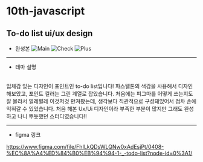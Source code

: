 # 10th-javascript
To-do list ui/ux design 
----------------------
- 완성본 
![Main](https://lh3.googleusercontent.com/fife/AAWUweWynJYzD_gPuC4F52cvog5C8voNn6mjPpNdfuvMQpiE7zn_vx6AiZAogyyGjSsbQFF8chL59d78q6iq3GsgFSRGOhXWQXmBYBu7QaL7cCtcuICol1o7PgL-wkbP-WgEoJU35W5NKisEii8kAl06eRHDqGRVxPddX3aTF2EV8xTPYGVtmSupndbRus16o9i16YxOUi1qPOnWBhr-hifTao2symiowfDBW08TZzsIYyadVf6Vi2hIbU5Cg7NqQ4RgEzIcPK1BCVc5CjfA96vvQjZjJVDh3ZBJHFYxYrR0-vgslJVmyB2ALb4DovS4L8hLahs-O3OXzqp41mWe-A4nMfzY6y2qDRXkkrkpBA2O1tXC4iyIbF4sqeWVj8ARMhpUNXZUIFMCvqTZSHrmrT-dg_SlunVt-5PU1uSJgiJEMTQsRlozlHng0KILgk6P171gLA2LfJCsmKFArJ30HRwoByPVq1djVX_d4almC66gkb1M2TgmnyhYWMfLelHWKm-PUQ9nLrqeFvF2uAQlm03PUi89LR2LjicZBGuXAtFb1KWffxV44QPAqsx19h1pS-1vKas-tNZe1XH5J6ir6ZCa7jAHQE8BfYpLFPC27wk5ukCwk2l1ZpR9T-jgo0RpsM0VhrJNAcETUsCFpv_0dkgvNCEs2G0BMaZumg4_hDds2IO3iLfWoz-uvCjBsud_-KZ_Ud6gS2TLww5gWP7htto-QTJqAwfDZ1OMZC7kT7odF8MxLDVp3wJSKEpWbvh5zCIhhONWZb38kZ1Hmw=w2880-h1382)
![Check](https://lh3.googleusercontent.com/fife/AAWUweUAl8tVmFNJ8YrAKuObjSADf-esepxnewIrsGbr-NVuyliWFv3IlFQ9g02F4eU_XpFtBHbDYl_cSlEtCrYgqcR73kF7JlJJa6VU5wUp96IvtUKQo05D7tPySQNHtzx4MOTVAdNV4XhLk32gk9D5JUBaVffE2YChXdh_mMBarm8s1ObdHK1qmhkhScDkHGuTIc2oFzf_jl7RmRZUNXWm16Y-cB1CX2wySV_MIjRAS9przt0v4DAJnH6qADoTQcTv3yAWjudUpv-d7LMfaHSETiQn6yonEyXFBle6Czll1AAITbgFCrCgroGRs5PC8L0SJY9qvGEoU-ZNygnT5tthQtLh-OtpvW3eQiStI6hNg8S49QDiIwzuZZG6nABVPyO2jGQpkXdN1rQQ1Cnz0fjshinD9mCk3ZsAB0AiKT4mcaHzcs8pET3VFpX9DO2uzILjPAx7bdRQXU4jjWAHQtzoDHSfmaYD7Wjy39uBjyd7tCUqnvXysr3xEyz35WaNDX_lWfscK67RgE32Ne_yL-QHbXrtizLE2-C3fNemzR-bgH4P8fRl_slG44MTzorpRnMRdxxNOmKnukxrRlfkKNgNedaTgzH39ftzpdEA-Dove9Cig9gzGUK5s12ZnQ24hVs-IDy1xZEEGlhy2SvbeSBeI_ZWtbuTuw8jI7xQshsO8Sh7w4OXIT3uqaifdoxc5kjNaS8zdFhq9BglnUCO8cLxctLgbDoacWEXipVo8F-OMj9j_xAgqzPCH0VA-hI5FSbnujUTUD7ZuhlnIg=w2880-h1382)
![Plus](https://lh3.googleusercontent.com/fife/AAWUweXEJre46C3YK2FWeb_aYhBNXSNphh9x7TR4hkVqorv2qyxaNw7eJbs4GTWnd1-EO8JizhmHA-3BqK8VCTI_VesLJJF0g78ya9LdtCNFTHwWYFPq09Nl5l9EHPko6at5eAVzDyVy1TqR2OKbL_49fU5WMqzxelVh3YG4Z2UDuZrhYFZY9TbEGd9VoVT9p3kt5KIPvf5D_FyZ5gb8ZQY5Ilb6EoXpIYMDbObJ7930ebBqEgPrRqgwM14ReRFCo_fT8hNgtuT4pBg3y5iz8ogP64NLjS6pm8Ag_7h1cJTXAHNKcuSYxQdYoTKoL1u1nr3826bmH9-otUqx2s738V5UMdh7S_rsyHthLoX9TpHQ91YEhdbf821_RcvLS6NziDYLaEEOhlu-vVqdsQkxXMpBTQBnd5IYgZB_1Ju-CnN-Pdn7E1sj5gDugmy8lJHGieYJqJexsluH6F6KYD_b_w6I83Nbl0fFy4-0YR2sBwj4ceOUKubCviblYAw2u38EzFB1JwTo53YUadIiEubkIVaLLUTH5-mUPbZLJ-FMpHW-rZSwSCUIEAGq231OVEiEak3Ma-7jPcV-bPbr8LRHg-0yDyDi-UaJUTNzXyASJRup9drUimVc3v46y4cSgaVOkQKjytYHW0ZTa0IWuK4OJ7ppgnhMwECHKOaaCS4V4TaAJJIH0QOgnWIJh7TlAQRYKKo9S0N82x0C1XlwHvXFcAY7EShMPUSrxg363lghJ_hKa731WG_Tmvr59HAzYYAF-TemLwC2JtP1IWQsUg=w1770-h1382)

* * *
- 테마 설명
 </br>
입체감 있는 디자인이 포인트인 to-do list입니다!
파스텔톤의 색감을 사용해서 디자인해보았고, 포인트 컬러는 그린 계열로 잡았습니다.
처음에는 피그마를 어떻게 쓰는지도 잘 몰라서 얼레벌레 이것저것 만져봤는데, 생각보다 직관적으로 구성돼있어서 점차 손에 익혀갈 수 있었습니다.
처음 해본 Ux/Ui 디자인이라 부족한 부분이 많지만 그래도 완성하고 나니 뿌듯했던 스터디였습니다!!
</br>

* * *
- figma 링크

<https://www.figma.com/file/FhILkQDsWLQNw0xAdEsjPt/0408-%EC%8A%A4%ED%84%B0%EB%94%94-1-_-todo-list?node-id=0%3A1/>
